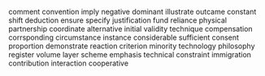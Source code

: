 comment
convention
imply
negative
dominant
illustrate
outcame
constant
shift
deduction
ensure
specify
justification
fund
reliance
physical
partnership
coordinate
alternative
initial
validity
technique
compensation
corrsponding
circumstance
instance
considerable
sufficient
consent
proportion
demonstrate
reaction
criterion
minority
technology
philosophy
register
volume
layer
scheme
emphasis
technical
constraint
immigration
contribution
interaction
cooperative
